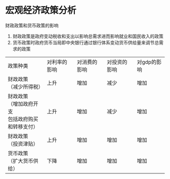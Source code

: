 # 宏观经济政策分析

财政政策和货币政策的影响
1. 财政政策是政府变动税收和支出以影响总需求进而影响就业和国民收入的政策
2. 货币政策时政府货币当局即中央银行通过银行体系变动货币供给量来调节总需求的政策


<table>
<tr>
    <td> 政策种类 </td>
    <td> 对利率的影响 </td>
    <td> 对消费的影响 </td>
    <td> 对投资的影响 </td>
    <td> 对gdp的影响 </td>
</tr>
<tr>
    <td> 财政政策 <br> （减少所得税）</td>
    <td> 上升 </td>
    <td> 增加 </td>
    <td> 减少 </td>
    <td> 增加 </td>
</tr>
<tr>
    <td> 财政政策 <br> （增加政府开支 <br> 包括政府购买 <br> 和转移支付）</td>
    <td> 上升 </td>
    <td> 增加 </td>
    <td> 减少 </td>
    <td> 增加 </td>
</tr>
<tr>
    <td> 财政政策 <br> （投资津贴）</td>
    <td> 上升 </td>
    <td> 增加 </td>
    <td> 增加 </td>
    <td> 增加 </td>
</tr>
<tr>
    <td> 货币政策 <br> （扩大货币供给） </td>
    <td> 下降 </td>
    <td> 增加 </td>
    <td> 增加 </td>
    <td> 增加 </td>
</tr>
</table>